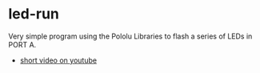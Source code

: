 led-run
=======
Very simple program using the Pololu Libraries to flash a series of LEDs in PORT A.
 * [short video on youtube](https://www.youtube.com/watch?v=1EhCz3cJe9Q)
